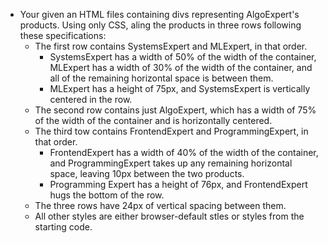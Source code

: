 * Your given an HTML files containing divs representing AlgoExpert's products. Using only CSS, aling the products in three rows following these specifications:
  * The first row contains SystemsExpert and MLExpert, in that order.
    * SystemsExpert has a width of 50% of the width of the container, MLExpert has a width of 30% of the width of the container, and all of the remaining horizontal space is between them.
    * MLExpert has a height of 75px, and SystemsExpert is vertically centered in the row.
  * The second row contains just AlgoExpert, which has a width of 75% of the width of the container and is horizontally centered.
  * The third tow contains FrontendExpert and ProgrammingExpert, in that order.
    * FrontendExpert has a width of 40% of the width of the container, and ProgrammingExpert takes up any remaining horizontal space, leaving 10px between the two products.
    * Programming Expert has a height of 76px, and FrontendExpert hugs the bottom of the row.
  * The three rows have 24px of vertical spacing between them.
  * All other styles are either browser-default stles or styles from the starting code.

